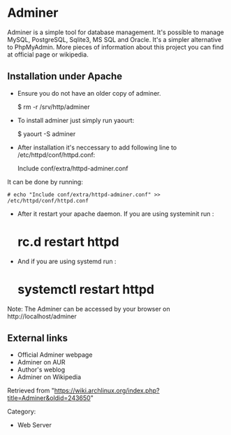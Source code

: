 Adminer
=======

Adminer is a simple tool for database management. It's possible to
manage MySQL, PostgreSQL, Sqlite3, MS SQL and Oracle. It's a simpler
alternative to PhpMyAdmin. More pieces of information about this project
you can find at official page or wikipedia.

Installation under Apache
-------------------------

-   Ensure you do not have an older copy of adminer.

    $ rm -r /srv/http/adminer

-   To install adminer just simply run yaourt:

    $ yaourt -S adminer

-   After installation it's neccessary to add following line to
     /etc/httpd/conf/httpd.conf:

    Include conf/extra/httpd-adminer.conf

It can be done by running:

    # echo "Include conf/extra/httpd-adminer.conf" >> /etc/httpd/conf/httpd.conf

-   After it restart your apache daemon. If you are using systeminit
    run :

    # rc.d restart httpd

-   And if you are using systemd run :

    # systemctl restart httpd

Note: The Adminer can be accessed by your browser on
http://localhost/adminer

External links
--------------

-   Official Adminer webpage
-   Adminer on AUR
-   Author's weblog
-   Adminer on Wikipedia

Retrieved from
"https://wiki.archlinux.org/index.php?title=Adminer&oldid=243650"

Category:

-   Web Server

